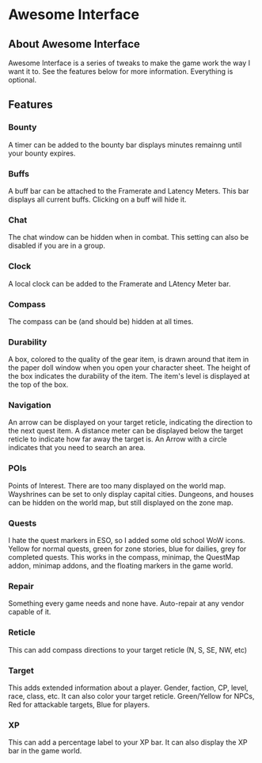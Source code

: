 # Awesome Interface

## About Awesome Interface
Awesome Interface is a series of tweaks to make the game work the way I want it to.  See the features below for more information.  Everything is optional.

## Features

### Bounty
A timer can be added to the bounty bar displays minutes remainng until your bounty expires.

### Buffs
A buff bar can be attached to the Framerate and Latency Meters.  This bar displays all current buffs.  Clicking on a buff will hide it.

### Chat
The chat window can be hidden when in combat.  This setting can also be disabled if you are in a group.

### Clock
A local clock can be added to the Framerate and LAtency Meter bar.

### Compass
The compass can be (and should be) hidden at all times.

### Durability
A box, colored to the quality of the gear item, is drawn around that item in the paper doll window when you open your character sheet.  The height of the box indicates the durability of the item.  The item's level is displayed at the top of the box.

### Navigation
An arrow can be displayed on your target reticle, indicating the direction to the next quest item.  A distance meter can be displayed below the target reticle to indicate how far away the target is. An Arrow with a circle indicates that you need to search an area.

### POIs
Points of Interest.  There are too many displayed on the world map.  Wayshrines can be set to only display capital cities.  Dungeons, and houses can be hidden on the world map, but still displayed on the zone map.

### Quests
I hate the quest markers in ESO, so I added some old school WoW icons.  Yellow for normal quests, green for zone stories, blue for dailies, grey for completed quests.  This works in the compass, minimap, the QuestMap addon, minimap addons, and the floating markers in the game world.

### Repair
Something every game needs and none have.  Auto-repair at any vendor capable of it.

### Reticle
This can add compass directions to your target reticle (N, S, SE, NW, etc)

### Target
This adds extended information about a player.  Gender, faction, CP, level, race, class, etc.  It can also color your target reticle.  Green/Yellow for NPCs, Red for attackable targets, Blue for players.

### XP
This can add a percentage label to your XP bar.  It can also display the XP bar in the game world.